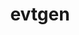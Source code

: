 ---
title: "evtgen"
layout: cache
categories: [package, develop]
meta: {"compilers": ["gcc@=11.4.0"], "num_specs": 10, "num_specs_by_stack": {"hep": 10, "root": 10}, "oss": ["ubuntu22.04"], "platforms": ["linux"], "stacks": ["hep", "root"], "targets": ["x86_64_v3"], "versions": ["02.02.03"]}
spec_details: [{"compiler": "gcc@=11.4.0", "hash": "2wd3yihuayhmwcjtodzlkwetlcgj4w7s", "os": "ubuntu22.04", "platform": "linux", "size": "-", "stacks": ["hep", "root"], "target": "x86_64_v3", "variants": ["build_system=cmake", "build_type=Release", "generator=make", "+hepmc3", "~ipo", "+photos", "+pythia8", "+sherpa", "+tauola"], "versions": ["02.02.03"]}, {"compiler": "gcc@=11.4.0", "hash": "5yqnxvpki3tjcustcshsztzrzzo5tks6", "os": "ubuntu22.04", "platform": "linux", "size": "-", "stacks": ["hep", "root"], "target": "x86_64_v3", "variants": ["build_system=cmake", "build_type=Release", "generator=make", "~hepmc3", "~ipo", "~photos", "~pythia8", "~sherpa", "~tauola"], "versions": ["02.02.03"]}, {"compiler": "gcc@=11.4.0", "hash": "e6m3qntqequ2tskqmc6qcwarmu4ca62b", "os": "ubuntu22.04", "platform": "linux", "size": "-", "stacks": ["hep", "root"], "target": "x86_64_v3", "variants": ["build_system=cmake", "build_type=Release", "generator=make", "+hepmc3", "~ipo", "+photos", "+pythia8", "+sherpa", "+tauola"], "versions": ["02.02.03"]}, {"compiler": "gcc@=11.4.0", "hash": "m5e4qoadhmabxnmklr33miasu77jsign", "os": "ubuntu22.04", "platform": "linux", "size": "-", "stacks": ["hep", "root"], "target": "x86_64_v3", "variants": ["build_system=cmake", "build_type=Release", "generator=make", "+hepmc3", "~ipo", "+photos", "+pythia8", "+sherpa", "+tauola"], "versions": ["02.02.03"]}, {"compiler": "gcc@=11.4.0", "hash": "m76qxsllrd6z45yjixwvymgxhsdf323v", "os": "ubuntu22.04", "platform": "linux", "size": "-", "stacks": ["hep", "root"], "target": "x86_64_v3", "variants": ["build_system=cmake", "build_type=Release", "generator=make", "+hepmc3", "~ipo", "+photos", "+pythia8", "+sherpa", "+tauola"], "versions": ["02.02.03"]}, {"compiler": "gcc@=11.4.0", "hash": "pnxkqxfvkxpsezhsboyd3667chx7xid5", "os": "ubuntu22.04", "platform": "linux", "size": "-", "stacks": ["hep", "root"], "target": "x86_64_v3", "variants": ["build_system=cmake", "build_type=Release", "generator=make", "~hepmc3", "~ipo", "~photos", "~pythia8", "~sherpa", "~tauola"], "versions": ["02.02.03"]}, {"compiler": "gcc@=11.4.0", "hash": "sozgldk7mdbokjercdl4y5mpotluomt6", "os": "ubuntu22.04", "platform": "linux", "size": "-", "stacks": ["hep", "root"], "target": "x86_64_v3", "variants": ["build_system=cmake", "build_type=Release", "generator=make", "~hepmc3", "~ipo", "~photos", "~pythia8", "~sherpa", "~tauola"], "versions": ["02.02.03"]}, {"compiler": "gcc@=11.4.0", "hash": "tt74tj2unsaj3uwvb63xkqfmeghp56rj", "os": "ubuntu22.04", "platform": "linux", "size": "-", "stacks": ["hep", "root"], "target": "x86_64_v3", "variants": ["build_system=cmake", "build_type=Release", "generator=make", "+hepmc3", "~ipo", "+photos", "+pythia8", "+sherpa", "+tauola"], "versions": ["02.02.03"]}, {"compiler": "gcc@=11.4.0", "hash": "uprxidsecpndv7meiwiayrqeeia6wo5o", "os": "ubuntu22.04", "platform": "linux", "size": "-", "stacks": ["hep", "root"], "target": "x86_64_v3", "variants": ["build_system=cmake", "build_type=Release", "generator=make", "+hepmc3", "~ipo", "+photos", "+pythia8", "+sherpa", "+tauola"], "versions": ["02.02.03"]}, {"compiler": "gcc@=11.4.0", "hash": "xfnmjtfbivfxc3wifff2xlowrkisvoyq", "os": "ubuntu22.04", "platform": "linux", "size": "-", "stacks": ["hep", "root"], "target": "x86_64_v3", "variants": ["build_system=cmake", "build_type=Release", "generator=make", "~hepmc3", "~ipo", "~photos", "~pythia8", "~sherpa", "~tauola"], "versions": ["02.02.03"]}]
---